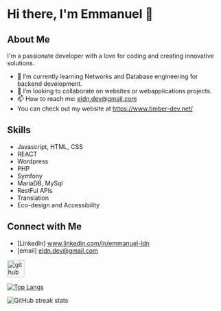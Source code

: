 # Hi there, I'm Emmanuel 👋

## About Me
I'm a passionate developer with a love for coding and creating innovative solutions. 

- 🌱 I’m currently learning Networks and Database engineering for backend development.
- 👯 I’m looking to collaborate on websites or webapplications projects.
- 📫 How to reach me: eldn.dev@gmail.com
- You can check out my website at https://www.timber-dev.net/


## Skills
- Javascript, HTML, CSS
- REACT
- Wordpress
- PHP
- Symfony
- MariaDB, MySql
- RestFul APIs
- Translation
- Eco-design and Accessibility

## Connect with Me
- [LinkedIn] www.linkedin.com/in/emmanuel-ldn
- [email] eldn.dev@gmail.com

[<img src='https://cdn.jsdelivr.net/npm/simple-icons@3.0.1/icons/github.svg' alt='github' height='40'>](https://github.com/elastra-fr)  

[![Top Langs](https://github-readme-stats.vercel.app/api/top-langs/?username=elastra-fr)](https://github.com/anuraghazra/github-readme-stats)

![GitHub streak stats](https://streak-stats.demolab.com/?user=elastra-fr)  

